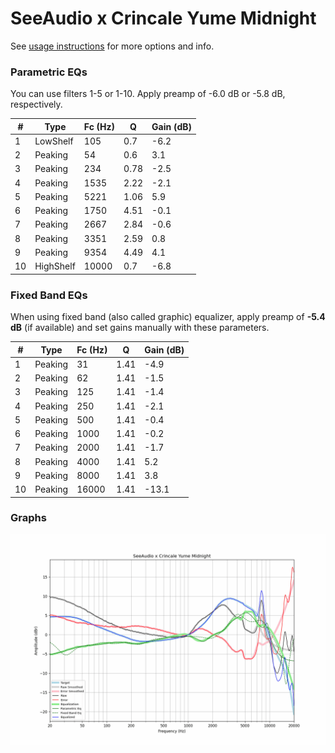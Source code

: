 # SeeAudio x Crincale Yume Midnight
See [usage instructions](https://github.com/jaakkopasanen/AutoEq#usage) for more options and info.

### Parametric EQs
You can use filters 1-5 or 1-10. Apply preamp of -6.0 dB or -5.8 dB, respectively.

|   # | Type      |   Fc (Hz) |    Q |   Gain (dB) |
|-----|-----------|-----------|------|-------------|
|   1 | LowShelf  |       105 | 0.7  |        -6.2 |
|   2 | Peaking   |        54 | 0.6  |         3.1 |
|   3 | Peaking   |       234 | 0.78 |        -2.5 |
|   4 | Peaking   |      1535 | 2.22 |        -2.1 |
|   5 | Peaking   |      5221 | 1.06 |         5.9 |
|   6 | Peaking   |      1750 | 4.51 |        -0.1 |
|   7 | Peaking   |      2667 | 2.84 |        -0.6 |
|   8 | Peaking   |      3351 | 2.59 |         0.8 |
|   9 | Peaking   |      9354 | 4.49 |         4.1 |
|  10 | HighShelf |     10000 | 0.7  |        -6.8 |

### Fixed Band EQs
When using fixed band (also called graphic) equalizer, apply preamp of **-5.4 dB** (if available) and set gains manually with these parameters.

|   # | Type    |   Fc (Hz) |    Q |   Gain (dB) |
|-----|---------|-----------|------|-------------|
|   1 | Peaking |        31 | 1.41 |        -4.9 |
|   2 | Peaking |        62 | 1.41 |        -1.5 |
|   3 | Peaking |       125 | 1.41 |        -1.4 |
|   4 | Peaking |       250 | 1.41 |        -2.1 |
|   5 | Peaking |       500 | 1.41 |        -0.4 |
|   6 | Peaking |      1000 | 1.41 |        -0.2 |
|   7 | Peaking |      2000 | 1.41 |        -1.7 |
|   8 | Peaking |      4000 | 1.41 |         5.2 |
|   9 | Peaking |      8000 | 1.41 |         3.8 |
|  10 | Peaking |     16000 | 1.41 |       -13.1 |

### Graphs
![](./SeeAudio%20x%20Crincale%20Yume%20Midnight.png)
